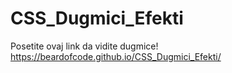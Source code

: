 # CSS_Dugmici_Efekti

Posetite ovaj link da vidite dugmice! https://beardofcode.github.io/CSS_Dugmici_Efekti/
